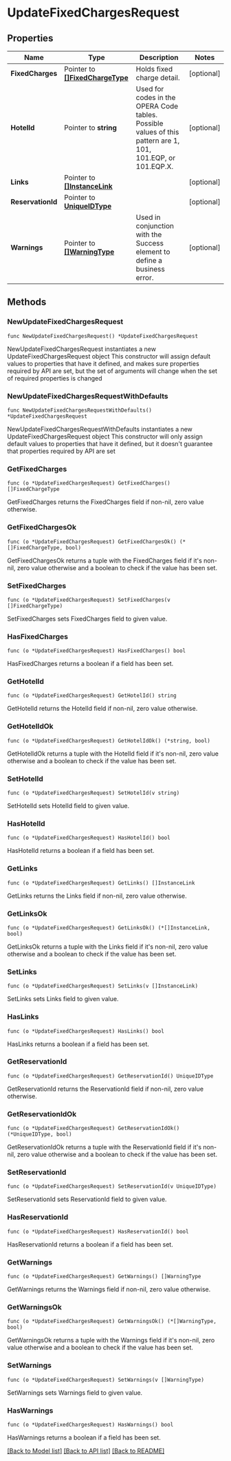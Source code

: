 # UpdateFixedChargesRequest

## Properties

Name | Type | Description | Notes
------------ | ------------- | ------------- | -------------
**FixedCharges** | Pointer to [**[]FixedChargeType**](FixedChargeType.md) | Holds fixed charge detail. | [optional] 
**HotelId** | Pointer to **string** | Used for codes in the OPERA Code tables. Possible values of this pattern are 1, 101, 101.EQP, or 101.EQP.X. | [optional] 
**Links** | Pointer to [**[]InstanceLink**](InstanceLink.md) |  | [optional] 
**ReservationId** | Pointer to [**UniqueIDType**](UniqueIDType.md) |  | [optional] 
**Warnings** | Pointer to [**[]WarningType**](WarningType.md) | Used in conjunction with the Success element to define a business error. | [optional] 

## Methods

### NewUpdateFixedChargesRequest

`func NewUpdateFixedChargesRequest() *UpdateFixedChargesRequest`

NewUpdateFixedChargesRequest instantiates a new UpdateFixedChargesRequest object
This constructor will assign default values to properties that have it defined,
and makes sure properties required by API are set, but the set of arguments
will change when the set of required properties is changed

### NewUpdateFixedChargesRequestWithDefaults

`func NewUpdateFixedChargesRequestWithDefaults() *UpdateFixedChargesRequest`

NewUpdateFixedChargesRequestWithDefaults instantiates a new UpdateFixedChargesRequest object
This constructor will only assign default values to properties that have it defined,
but it doesn't guarantee that properties required by API are set

### GetFixedCharges

`func (o *UpdateFixedChargesRequest) GetFixedCharges() []FixedChargeType`

GetFixedCharges returns the FixedCharges field if non-nil, zero value otherwise.

### GetFixedChargesOk

`func (o *UpdateFixedChargesRequest) GetFixedChargesOk() (*[]FixedChargeType, bool)`

GetFixedChargesOk returns a tuple with the FixedCharges field if it's non-nil, zero value otherwise
and a boolean to check if the value has been set.

### SetFixedCharges

`func (o *UpdateFixedChargesRequest) SetFixedCharges(v []FixedChargeType)`

SetFixedCharges sets FixedCharges field to given value.

### HasFixedCharges

`func (o *UpdateFixedChargesRequest) HasFixedCharges() bool`

HasFixedCharges returns a boolean if a field has been set.

### GetHotelId

`func (o *UpdateFixedChargesRequest) GetHotelId() string`

GetHotelId returns the HotelId field if non-nil, zero value otherwise.

### GetHotelIdOk

`func (o *UpdateFixedChargesRequest) GetHotelIdOk() (*string, bool)`

GetHotelIdOk returns a tuple with the HotelId field if it's non-nil, zero value otherwise
and a boolean to check if the value has been set.

### SetHotelId

`func (o *UpdateFixedChargesRequest) SetHotelId(v string)`

SetHotelId sets HotelId field to given value.

### HasHotelId

`func (o *UpdateFixedChargesRequest) HasHotelId() bool`

HasHotelId returns a boolean if a field has been set.

### GetLinks

`func (o *UpdateFixedChargesRequest) GetLinks() []InstanceLink`

GetLinks returns the Links field if non-nil, zero value otherwise.

### GetLinksOk

`func (o *UpdateFixedChargesRequest) GetLinksOk() (*[]InstanceLink, bool)`

GetLinksOk returns a tuple with the Links field if it's non-nil, zero value otherwise
and a boolean to check if the value has been set.

### SetLinks

`func (o *UpdateFixedChargesRequest) SetLinks(v []InstanceLink)`

SetLinks sets Links field to given value.

### HasLinks

`func (o *UpdateFixedChargesRequest) HasLinks() bool`

HasLinks returns a boolean if a field has been set.

### GetReservationId

`func (o *UpdateFixedChargesRequest) GetReservationId() UniqueIDType`

GetReservationId returns the ReservationId field if non-nil, zero value otherwise.

### GetReservationIdOk

`func (o *UpdateFixedChargesRequest) GetReservationIdOk() (*UniqueIDType, bool)`

GetReservationIdOk returns a tuple with the ReservationId field if it's non-nil, zero value otherwise
and a boolean to check if the value has been set.

### SetReservationId

`func (o *UpdateFixedChargesRequest) SetReservationId(v UniqueIDType)`

SetReservationId sets ReservationId field to given value.

### HasReservationId

`func (o *UpdateFixedChargesRequest) HasReservationId() bool`

HasReservationId returns a boolean if a field has been set.

### GetWarnings

`func (o *UpdateFixedChargesRequest) GetWarnings() []WarningType`

GetWarnings returns the Warnings field if non-nil, zero value otherwise.

### GetWarningsOk

`func (o *UpdateFixedChargesRequest) GetWarningsOk() (*[]WarningType, bool)`

GetWarningsOk returns a tuple with the Warnings field if it's non-nil, zero value otherwise
and a boolean to check if the value has been set.

### SetWarnings

`func (o *UpdateFixedChargesRequest) SetWarnings(v []WarningType)`

SetWarnings sets Warnings field to given value.

### HasWarnings

`func (o *UpdateFixedChargesRequest) HasWarnings() bool`

HasWarnings returns a boolean if a field has been set.


[[Back to Model list]](../README.md#documentation-for-models) [[Back to API list]](../README.md#documentation-for-api-endpoints) [[Back to README]](../README.md)


